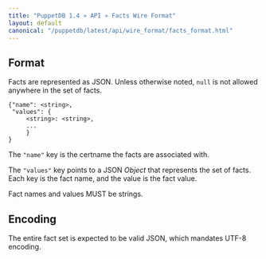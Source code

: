 ```yaml
---
title: "PuppetDB 1.4 » API » Facts Wire Format"
layout: default
canonical: "/puppetdb/latest/api/wire_format/facts_format.html"
---
```



## Format

Facts are represented as JSON. Unless otherwise noted, `null` is not
allowed anywhere in the set of facts.

    {"name": <string>,
     "values": {
         <string>: <string>,
         ...
         }
    }

The `"name"` key is the certname the facts are associated with.

The `"values"` key points to a JSON _Object_ that represents the set
of facts. Each key is the fact name, and the value is the fact value.

Fact names and values MUST be strings.

## Encoding

The entire fact set is expected to be valid JSON, which mandates UTF-8
encoding.


